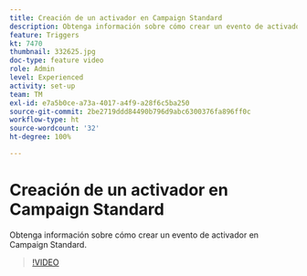 ```yaml
---
title: Creación de un activador en Campaign Standard
description: Obtenga información sobre cómo crear un evento de activador en Campaign Standard.
feature: Triggers
kt: 7470
thumbnail: 332625.jpg
doc-type: feature video
role: Admin
level: Experienced
activity: set-up
team: TM
exl-id: e7a5b0ce-a73a-4017-a4f9-a28f6c5ba250
source-git-commit: 2be2719ddd84490b796d9abc6300376fa896ff0c
workflow-type: ht
source-wordcount: '32'
ht-degree: 100%

---
```


# Creación de un activador en Campaign Standard

Obtenga información sobre cómo crear un evento de activador en Campaign Standard.

>[!VIDEO](https://video.tv.adobe.com/v/332625?quality=12)
